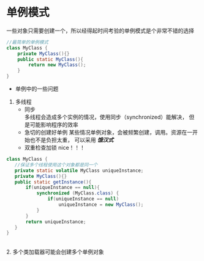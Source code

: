 # 单例模式

一些对象只需要创建一个，所以经得起时间考验的单例模式是个非常不错的选择
```java
//最简单的单例模式
class MyClass {
    private MyClass(){}
    public static MyClass(){    
        return new MyClass();
    }
}
```

+ 单例中的一些问题
1. 多线程
    + 同步 <br>
    多线程会造成多个实例的情况，使用同步（synchronized）能解决，
    但是可能影响程序的效率
    + 急切的创建好单例
    某些情况单例对象，会被频繁创建，调用。资源在一开始也不是负担太重，
    可以采用 ***饿汉式***
    + 双重检查加锁
    nice！！！
 ```java
class MyClass {
    //保证多个线程使用这个对象都是同一个
    private static volatile MyClass uniqueInstance;
    private MyClass(){}
    public static getInstance(){ 
        if(uniqueInstance == null){
            synchronized (MyClass.class) {
                if(uniqueInstance == null)
                    uniqueInstance = new MyClass();
            } 
        }
        return uniqueInstance;
    }
}
```
 <br>
 2. 多个类加载器可能会创建多个单例对象